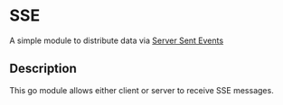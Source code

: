 # SSE

A simple module to distribute data via [Server Sent Events](https://html.spec.whatwg.org/multipage/server-sent-events.html#server-sent-events)

## Description

This go module allows either client or server to receive SSE messages.